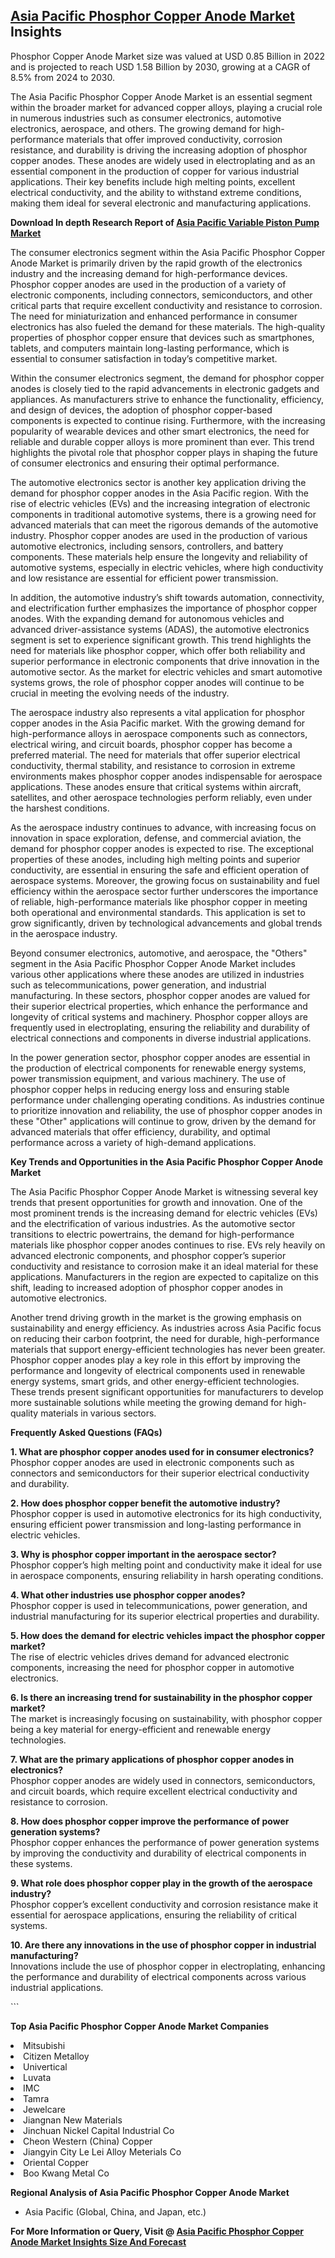 <h2><a href="https://www.verifiedmarketreports.com/download-sample/?rid=367044&amp;utm_source=Github-Feb&amp;utm_medium=219" target="_blank">Asia Pacific Phosphor Copper Anode Market</a> Insights</h2><p>Phosphor Copper Anode Market size was valued at USD 0.85 Billion in 2022 and is projected to reach USD 1.58 Billion by 2030, growing at a CAGR of 8.5% from 2024 to 2030.</p><p><p>The Asia Pacific Phosphor Copper Anode Market is an essential segment within the broader market for advanced copper alloys, playing a crucial role in numerous industries such as consumer electronics, automotive electronics, aerospace, and others. The growing demand for high-performance materials that offer improved conductivity, corrosion resistance, and durability is driving the increasing adoption of phosphor copper anodes. These anodes are widely used in electroplating and as an essential component in the production of copper for various industrial applications. Their key benefits include high melting points, excellent electrical conductivity, and the ability to withstand extreme conditions, making them ideal for several electronic and manufacturing applications.</p> <p><p><strong>Download In depth Research Report of <a href="https://www.verifiedmarketreports.com/download-sample/?rid=236118&amp;utm_source=Pulse-Dec&amp;utm_medium=219" target="_blank">Asia Pacific Variable Piston Pump Market</a></strong></p></p> <p>The consumer electronics segment within the Asia Pacific Phosphor Copper Anode Market is primarily driven by the rapid growth of the electronics industry and the increasing demand for high-performance devices. Phosphor copper anodes are used in the production of a variety of electronic components, including connectors, semiconductors, and other critical parts that require excellent conductivity and resistance to corrosion. The need for miniaturization and enhanced performance in consumer electronics has also fueled the demand for these materials. The high-quality properties of phosphor copper ensure that devices such as smartphones, tablets, and computers maintain long-lasting performance, which is essential to consumer satisfaction in today’s competitive market. <p>Within the consumer electronics segment, the demand for phosphor copper anodes is closely tied to the rapid advancements in electronic gadgets and appliances. As manufacturers strive to enhance the functionality, efficiency, and design of devices, the adoption of phosphor copper-based components is expected to continue rising. Furthermore, with the increasing popularity of wearable devices and other smart electronics, the need for reliable and durable copper alloys is more prominent than ever. This trend highlights the pivotal role that phosphor copper plays in shaping the future of consumer electronics and ensuring their optimal performance.</p> <p>The automotive electronics sector is another key application driving the demand for phosphor copper anodes in the Asia Pacific region. With the rise of electric vehicles (EVs) and the increasing integration of electronic components in traditional automotive systems, there is a growing need for advanced materials that can meet the rigorous demands of the automotive industry. Phosphor copper anodes are used in the production of various automotive electronics, including sensors, controllers, and battery components. These materials help ensure the longevity and reliability of automotive systems, especially in electric vehicles, where high conductivity and low resistance are essential for efficient power transmission. <p>In addition, the automotive industry’s shift towards automation, connectivity, and electrification further emphasizes the importance of phosphor copper anodes. With the expanding demand for autonomous vehicles and advanced driver-assistance systems (ADAS), the automotive electronics segment is set to experience significant growth. This trend highlights the need for materials like phosphor copper, which offer both reliability and superior performance in electronic components that drive innovation in the automotive sector. As the market for electric vehicles and smart automotive systems grows, the role of phosphor copper anodes will continue to be crucial in meeting the evolving needs of the industry.</p> <p>The aerospace industry also represents a vital application for phosphor copper anodes in the Asia Pacific market. With the growing demand for high-performance alloys in aerospace components such as connectors, electrical wiring, and circuit boards, phosphor copper has become a preferred material. The need for materials that offer superior electrical conductivity, thermal stability, and resistance to corrosion in extreme environments makes phosphor copper anodes indispensable for aerospace applications. These anodes ensure that critical systems within aircraft, satellites, and other aerospace technologies perform reliably, even under the harshest conditions. <p>As the aerospace industry continues to advance, with increasing focus on innovation in space exploration, defense, and commercial aviation, the demand for phosphor copper anodes is expected to rise. The exceptional properties of these anodes, including high melting points and superior conductivity, are essential in ensuring the safe and efficient operation of aerospace systems. Moreover, the growing focus on sustainability and fuel efficiency within the aerospace sector further underscores the importance of reliable, high-performance materials like phosphor copper in meeting both operational and environmental standards. This application is set to grow significantly, driven by technological advancements and global trends in the aerospace industry.</p> <p>Beyond consumer electronics, automotive, and aerospace, the "Others" segment in the Asia Pacific Phosphor Copper Anode Market includes various other applications where these anodes are utilized in industries such as telecommunications, power generation, and industrial manufacturing. In these sectors, phosphor copper anodes are valued for their superior electrical properties, which enhance the performance and longevity of critical systems and machinery. Phosphor copper alloys are frequently used in electroplating, ensuring the reliability and durability of electrical connections and components in diverse industrial applications. <p>In the power generation sector, phosphor copper anodes are essential in the production of electrical components for renewable energy systems, power transmission equipment, and various machinery. The use of phosphor copper helps in reducing energy loss and ensuring stable performance under challenging operating conditions. As industries continue to prioritize innovation and reliability, the use of phosphor copper anodes in these "Other" applications will continue to grow, driven by the demand for advanced materials that offer efficiency, durability, and optimal performance across a variety of high-demand applications.</p> <p><strong>Key Trends and Opportunities in the Asia Pacific Phosphor Copper Anode Market</strong></p> <p>The Asia Pacific Phosphor Copper Anode Market is witnessing several key trends that present opportunities for growth and innovation. One of the most prominent trends is the increasing demand for electric vehicles (EVs) and the electrification of various industries. As the automotive sector transitions to electric powertrains, the demand for high-performance materials like phosphor copper anodes continues to rise. EVs rely heavily on advanced electronic components, and phosphor copper’s superior conductivity and resistance to corrosion make it an ideal material for these applications. Manufacturers in the region are expected to capitalize on this shift, leading to increased adoption of phosphor copper anodes in automotive electronics. <p>Another trend driving growth in the market is the growing emphasis on sustainability and energy efficiency. As industries across Asia Pacific focus on reducing their carbon footprint, the need for durable, high-performance materials that support energy-efficient technologies has never been greater. Phosphor copper anodes play a key role in this effort by improving the performance and longevity of electrical components used in renewable energy systems, smart grids, and other energy-efficient technologies. These trends present significant opportunities for manufacturers to develop more sustainable solutions while meeting the growing demand for high-quality materials in various sectors.</p> <p><strong>Frequently Asked Questions (FAQs)</strong></p> <p><strong>1. What are phosphor copper anodes used for in consumer electronics?</strong><br>Phosphor copper anodes are used in electronic components such as connectors and semiconductors for their superior electrical conductivity and durability.</p> <p><strong>2. How does phosphor copper benefit the automotive industry?</strong><br>Phosphor copper is used in automotive electronics for its high conductivity, ensuring efficient power transmission and long-lasting performance in electric vehicles.</p> <p><strong>3. Why is phosphor copper important in the aerospace sector?</strong><br>Phosphor copper’s high melting point and conductivity make it ideal for use in aerospace components, ensuring reliability in harsh operating conditions.</p> <p><strong>4. What other industries use phosphor copper anodes?</strong><br>Phosphor copper is used in telecommunications, power generation, and industrial manufacturing for its superior electrical properties and durability.</p> <p><strong>5. How does the demand for electric vehicles impact the phosphor copper market?</strong><br>The rise of electric vehicles drives demand for advanced electronic components, increasing the need for phosphor copper in automotive electronics.</p> <p><strong>6. Is there an increasing trend for sustainability in the phosphor copper market?</strong><br>The market is increasingly focusing on sustainability, with phosphor copper being a key material for energy-efficient and renewable energy technologies.</p> <p><strong>7. What are the primary applications of phosphor copper anodes in electronics?</strong><br>Phosphor copper anodes are widely used in connectors, semiconductors, and circuit boards, which require excellent electrical conductivity and resistance to corrosion.</p> <p><strong>8. How does phosphor copper improve the performance of power generation systems?</strong><br>Phosphor copper enhances the performance of power generation systems by improving the conductivity and durability of electrical components in these systems.</p> <p><strong>9. What role does phosphor copper play in the growth of the aerospace industry?</strong><br>Phosphor copper’s excellent conductivity and corrosion resistance make it essential for aerospace applications, ensuring the reliability of critical systems.</p> <p><strong>10. Are there any innovations in the use of phosphor copper in industrial manufacturing?</strong><br>Innovations include the use of phosphor copper in electroplating, enhancing the performance and durability of electrical components across various industrial applications.</p> ```</p><p><strong>Top Asia Pacific Phosphor Copper Anode Market Companies</strong></p><div data-test-id=""><p><li>Mitsubishi</li><li> Citizen Metalloy</li><li> Univertical</li><li> Luvata</li><li> IMC</li><li> Tamra</li><li> Jewelcare</li><li> Jiangnan New Materials</li><li> Jinchuan Nickel Capital Industrial Co</li><li> Cheon Western (China) Copper</li><li> Jiangyin City Le Lei Alloy Meterials Co</li><li> Oriental Copper</li><li> Boo Kwang Metal Co</li></p><div><strong>Regional Analysis of&nbsp;Asia Pacific Phosphor Copper Anode Market</strong></div><ul><li dir="ltr"><p dir="ltr">Asia Pacific (Global, China, and Japan, etc.)</p></li></ul><p><strong>For More Information or Query, Visit @&nbsp;</strong><strong><a href="https://www.verifiedmarketreports.com/product/phosphor-copper-anode-market/?utm_source=Github-Feb&amp;utm_medium=219" target="_blank">Asia Pacific Phosphor Copper Anode Market Insights Size And Forecast</a></strong></p></div><h2>&nbsp;</h2><div data-test-id="">&nbsp;</div>
